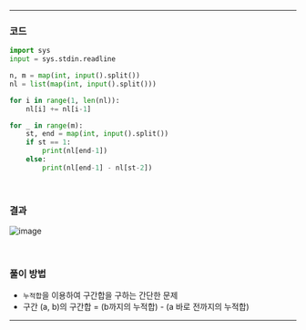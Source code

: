 ___
### 코드
```python
import sys
input = sys.stdin.readline

n, m = map(int, input().split())
nl = list(map(int, input().split()))

for i in range(1, len(nl)):
    nl[i] += nl[i-1]

for _ in range(m):
    st, end = map(int, input().split())
    if st == 1:
        print(nl[end-1])
    else:
        print(nl[end-1] - nl[st-2])
```
<br>

### 결과
![image](https://user-images.githubusercontent.com/50696567/197920274-92f88958-9b7b-41b4-b31d-646a3ba5a6fc.png)

<br>

### 풀이 방법
- `누적합`을 이용하여 구간합을 구하는 간단한 문제
- 구간 (a, b)의 구간합 = (b까지의 누적합) - (a 바로 전까지의 누적합)
___
